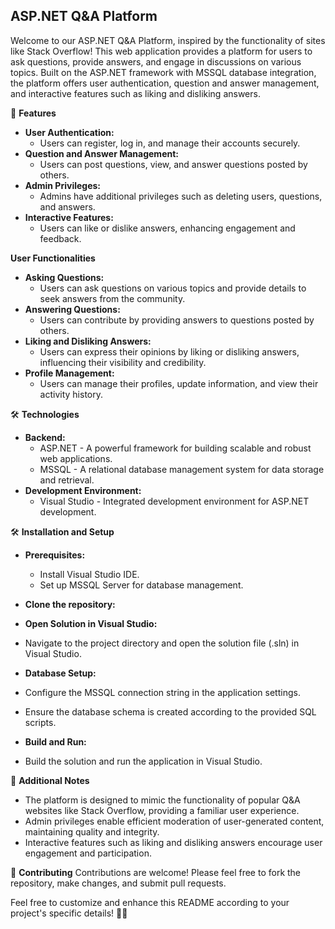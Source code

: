 ## ASP.NET Q&A Platform

Welcome to our ASP.NET Q&A Platform, inspired by the functionality of sites like Stack Overflow! This web application provides a platform for users to ask questions, provide answers, and engage in discussions on various topics. Built on the ASP.NET framework with MSSQL database integration, the platform offers user authentication, question and answer management, and interactive features such as liking and disliking answers.

🚀 **Features**
- **User Authentication:**
  - Users can register, log in, and manage their accounts securely.
- **Question and Answer Management:**
  - Users can post questions, view, and answer questions posted by others.
- **Admin Privileges:**
  - Admins have additional privileges such as deleting users, questions, and answers.
- **Interactive Features:**
  - Users can like or dislike answers, enhancing engagement and feedback.
  
**User Functionalities**
- **Asking Questions:**
  - Users can ask questions on various topics and provide details to seek answers from the community.
- **Answering Questions:**
  - Users can contribute by providing answers to questions posted by others.
- **Liking and Disliking Answers:**
  - Users can express their opinions by liking or disliking answers, influencing their visibility and credibility.
- **Profile Management:**
  - Users can manage their profiles, update information, and view their activity history.

🛠️ **Technologies**
- **Backend:**
  - ASP.NET - A powerful framework for building scalable and robust web applications.
  - MSSQL - A relational database management system for data storage and retrieval.
- **Development Environment:**
  - Visual Studio - Integrated development environment for ASP.NET development.
  
🛠️ **Installation and Setup**
- **Prerequisites:**
  - Install Visual Studio IDE.
  - Set up MSSQL Server for database management.
- **Clone the repository:**

- **Open Solution in Visual Studio:**
- Navigate to the project directory and open the solution file (.sln) in Visual Studio.
- **Database Setup:**
- Configure the MSSQL connection string in the application settings.
- Ensure the database schema is created according to the provided SQL scripts.
- **Build and Run:**
- Build the solution and run the application in Visual Studio.

📑 **Additional Notes**
- The platform is designed to mimic the functionality of popular Q&A websites like Stack Overflow, providing a familiar user experience.
- Admin privileges enable efficient moderation of user-generated content, maintaining quality and integrity.
- Interactive features such as liking and disliking answers encourage user engagement and participation.

🤝 **Contributing**
Contributions are welcome! Please feel free to fork the repository, make changes, and submit pull requests.

Feel free to customize and enhance this README according to your project's specific details! 🚀🌟
